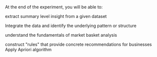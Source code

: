At the end of the experiment, you will be able to:

extract summary level insight from a given dataset

Integrate the data and identify the underlying pattern or structure

understand the fundamentals of market basket analysis

construct "rules" that provide concrete recommendations for businesses
Apply Apriori algorithm
